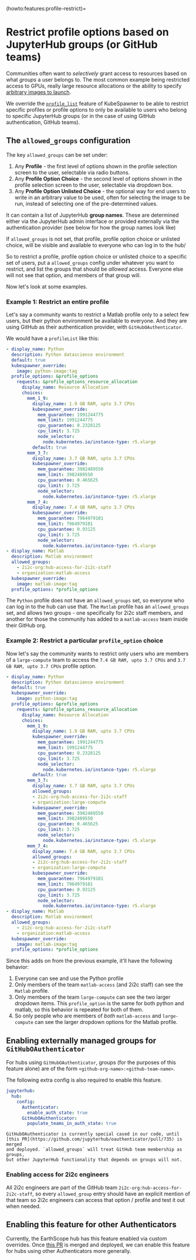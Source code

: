 (howto:features:profile-restrict)=
# Restrict profile options based on JupyterHub groups (or GitHub teams)

Communities often want to *selectively* grant access to resources based on
what *groups* a user belongs to. The most common example being restricted
access to GPUs, really large resource allocations or the ability to specify
[arbitrary images to launch](howto:features:unlisted-choice).

We override the [`profile_list`](https://jupyterhub-kubespawner.readthedocs.io/en/latest/spawner.html#kubespawner.KubeSpawner.profile_list)
feature of KubeSpawner to be able to restrict specific profiles or profile options
to only be available to users who belong to specific JupyterHub groups (or in the
case of using GitHub authentication, GitHub teams).

## The `allowed_groups` configuration

The key `allowed_groups` can be set under:

1. Any **Profile** - the first level of options shown in the profile selection screen
   to the user, selectable via radio buttons.
2. Any **Profile Option Choice** - the second level of options shown in the profile
   selection screen to the user, selectable via dropdown box.
3. Any **Profile Option Unlisted Choice** - the optional way for end users to write in
   an arbitrary value to be used, often for selecting the image to be run, instead of
   selecting one of the pre-determined values.

It can contain a list of JupyterHub **group names**. These are determined either via
the JupyterHub admin interface or provided externally via the authentication provider
(see below for how the group names look like)

If `allowed_groups` is not set, that profile, profile option choice or unlisted choice, will be visible and available to everyone who can log in to the hub/

So to restrict a profile, profile option choice or unlisted choice to a specific set
of users, put a `allowed_groups` config under whatever you want to restrict, and list
the groups that should be *allowed* access. Everyone else will not see that option,
and members of that group will.

Now let's look at some examples.

### Example 1: Restrict an entire profile

Let's say a community wants to restrict a Matlab profile only to a select few
users, but their python environment be available to everyone. And they are using GitHub as their
authentication provider, with `GitHubOAuthenticator`.

We would have a `profileList` like this:

```yaml
- display_name: Python
  description: Python datascience environment
  default: true
  kubespawner_override:
    image: python-image:tag
  profile_options: &profile_options
    requests: &profile_options_resource_allocation
      display_name: Resource Allocation
      choices:
        mem_1_9:
          display_name: 1.9 GB RAM, upto 3.7 CPUs
          kubespawner_override:
            mem_guarantee: 1991244775
            mem_limit: 1991244775
            cpu_guarantee: 0.2328125
            cpu_limit: 3.725
            node_selector:
              node.kubernetes.io/instance-type: r5.xlarge
          default: true
        mem_3_7:
          display_name: 3.7 GB RAM, upto 3.7 CPUs
          kubespawner_override:
            mem_guarantee: 3982489550
            mem_limit: 3982489550
            cpu_guarantee: 0.465625
            cpu_limit: 3.725
            node_selector:
              node.kubernetes.io/instance-type: r5.xlarge
        mem_7_4:
          display_name: 7.4 GB RAM, upto 3.7 CPUs
          kubespawner_override:
            mem_guarantee: 7964979101
            mem_limit: 7964979101
            cpu_guarantee: 0.93125
            cpu_limit: 3.725
            node_selector:
              node.kubernetes.io/instance-type: r5.xlarge
- display_name: Matlab
  description: Matlab environment
  allowed_groups:
    - 2i2c-org:hub-access-for-2i2c-staff
    - organization:matlab-access
  kubespawner_override:
    image: matlab-image:tag
  profile_options: *profile_options
```

The `Python` profile does not have an `allowed_groups` set, so everyone who can
log in to the hub can use that. The `Matlab` profile has an `allowed_groups` set,
and allows two groups - one specifically for 2i2c staff members, and another for
those the community has added to a `matlab-access` team inside their GitHub org.

### Example 2: Restrict a particular `profile_option` choice

Now let's say the community wants to restrict only users who are members of a
`large-compute` team to access the `7.4 GB RAM, upto 3.7 CPUs` and
`3.7 GB RAM, upto 3.7 CPUs` profile option.

```yaml
- display_name: Python
  description: Python datascience environment
  default: true
  kubespawner_override:
    image: python-image:tag
  profile_options: &profile_options
    requests: &profile_options_resource_allocation
      display_name: Resource Allocation
      choices:
        mem_1_9:
          display_name: 1.9 GB RAM, upto 3.7 CPUs
          kubespawner_override:
            mem_guarantee: 1991244775
            mem_limit: 1991244775
            cpu_guarantee: 0.2328125
            cpu_limit: 3.725
            node_selector:
              node.kubernetes.io/instance-type: r5.xlarge
          default: true
        mem_3_7:
          display_name: 3.7 GB RAM, upto 3.7 CPUs
          allowed_groups:
          - 2i2c-org:hub-access-for-2i2c-staff
          - organization:large-compute
          kubespawner_override:
            mem_guarantee: 3982489550
            mem_limit: 3982489550
            cpu_guarantee: 0.465625
            cpu_limit: 3.725
            node_selector:
              node.kubernetes.io/instance-type: r5.xlarge
        mem_7_4:
          display_name: 7.4 GB RAM, upto 3.7 CPUs
          allowed_groups:
          - 2i2c-org:hub-access-for-2i2c-staff
          - organization:large-compute
          kubespawner_override:
            mem_guarantee: 7964979101
            mem_limit: 7964979101
            cpu_guarantee: 0.93125
            cpu_limit: 3.725
            node_selector:
              node.kubernetes.io/instance-type: r5.xlarge
- display_name: Matlab
  description: Matlab environment
  allowed_groups:
    - 2i2c-org:hub-access-for-2i2c-staff
    - organization:matlab-access
  kubespawner_override:
    image: matlab-image:tag
  profile_options: *profile_options
```

Since this adds on from the previous example, it'll have the following behavior:

1. Everyone can see and use the Python profile
2. Only members of the team `matlab-access` (and 2i2c staff) can see the `Matlab`
   profile.
3. Only members of the team `large-compute` can see the two larger dropdown
   items. This `profile_option` is the same for both python and matlab, so this
   behavior is repeated for both of them.
4. So only people who are members of *both* `matlab-access` and `large-compute` can
   see the larger dropdown options for the Matlab profile.

## Enabling externally managed groups for `GitHubOAuthenticator`

For hubs using `GitHubOAuthenticator`, groups (for the purposes of this feature alone)
are of the form `<github-org-name>:<github-team-name>`.

The following extra config is also required to enable this feature.

```yaml
jupyterhub:
  hub:
    config:
      Authenticator:
        enable_auth_state: true
      GitHubOAuthenticator:
        populate_teams_in_auth_state: true
```

```{note}
GitHubOAuthenticator is currently special cased in our code, until
[this PR](https://github.com/jupyterhub/oauthenticator/pull/735) is merged
and deployed. `allowed_groups` will treat GitHub team membership as groups,
but other JupyterHub functionality that depends on groups will not.
```

### Enabling access for 2i2c engineers

All 2i2c engineers are part of the GitHub team `2i2c-org:hub-access-for-2i2c-staff`, so
every `allowed_group` entry should have an explicit mention of that team so 2i2c engineers
can access that option / profile and test it out when needed.

## Enabling this feature for other Authenticators

Currently, the EarthScope hub has this feature enabled via custom overrides. Once
[this PR](https://github.com/jupyterhub/oauthenticator/pull/735) is merged and
deployed, we can enable this feature for hubs using other Authenticators more generally.